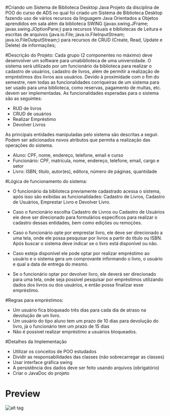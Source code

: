 #Criando um Sistema de Biblioteca Desktop Java
Projeto da disciplina de POO do curso de ADS no qual foi criado um Sistema de Biblioteca Desktop fazendo uso de vários recursos da linguagem Java Orientados a Objetos aprendidos em sala além da biblioteca SWING (javax.swing.JFrame; javax.swing.JOptionPane;) para recursos Visuais e bibliotecas de Leitura e escritas de arquivos (java.io.File; java.io.FileInputStream; java.io.FileOutputStream;) para recursos de CRUD (Create, Read, Update e Delete) de informações;
  
#Descrição do Projeto:
Cada grupo (2 componentes no máximo) deve desenvolver um software para umabiblioteca de uma universidade. O sistema será utilizado por um funcionário da biblioteca para realizar o cadastro de usuários, cadastro de livros, além de permitir a realização de empréstimos dos livros aos usuários. Devido à proximidade com o fim do semestre, nem todas as funcionalidades corriqueiras de um sistema para ser usado para uma biblioteca, como reservas, pagamento de multas, etc. devem ser implementadas. As funcionalidades esperadas para o sistema são as seguintes:

- RUD de livros
- CRUD de usuários
- Realizar Empréstimo
- Devolver Livros

As principais entidades manipuladas pelo sistema são descritas a seguir. Podem ser adicionados novos atributos que permita a realização das operações do sistema.

- Aluno: CPF, nome, endereço, telefone, email e curso
- Funcionário: CPF, matrícula, nome, endereço, telefone, email, cargo e setor
- Livro: ISBN, titulo, autor(es), editora, número de páginas, quantidade

#Lógica de funcionamento do sistema:
- O funcionário da biblioteca previamente cadastrado acessa o sistema, após isso são exibidas as funcionalidades: Cadastro de Livros, Cadastro de Usuários, Emprestar Livro e Devolver Livro. 

- Caso o funcionário escolha Cadastro de Livros ou Cadastro de Usuários ele deve ser direcionado para formulários específicos para realizar o cadastro dessas entidades, bem como edições ou remoções. 

- Caso o funcionário opte por emprestar livro, ele deve ser direcionado a uma tela, onde ele possa pesquisar por livros a partir do título ou ISBN. Após buscar o sistema deve indicar se o livro está disponível ou não. 

- Caso esteja disponível ele pode optar por realizar empréstimo ao usuário e o sistema gera um comprovante informando o livro, o usuário e qual a data de entrega do mesmo. 

- Se o funcionário optar por devolver livro, ele deverá ser direcionado para uma tela, onde seja possível pesquisar por empréstimos utilizando dados dos livros ou dos usuários, e então possa finalizar esse empréstimo.

#Regras para empréstimos:

- Um usuário fica bloqueado três dias para cada dia de atraso na devolução de um livro.
- Um usuário do tipo aluno tem um prazo de 10 dias para devolução do livro, já o funcionário tem um prazo de 15 dias
- Não é possível realizar empréstimo a usuários bloqueados.

#Detalhes da Implementação

- Utilizar os conceitos de POO estudados
- Dividir as responsabilidades das classes (não sobrecarregar as classes)
- Usar interface gráfica swing
- A persistência dos dados deve ser feito usando arquivos (obrigatório)
- Criar o JavaDoc do projeto

# Preview
![alt tag](https://github.com/wensttay/BibliotecaDaPOO/blob/master/preview.png)
